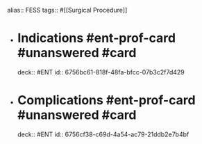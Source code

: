 alias:: FESS
tags:: #[[Surgical Procedure]]

- # Indications #ent-prof-card #unanswered #card
  deck:: #ENT
  id:: 6756bc61-818f-48fa-bfcc-07b3c2f7d429
- # Complications #ent-prof-card #unanswered #card
  deck:: #ENT
  id:: 6756cf38-c69d-4a54-ac79-21ddb2e7b4bf
